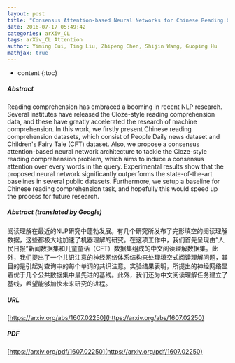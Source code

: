 ```yaml
---
layout: post
title: "Consensus Attention-based Neural Networks for Chinese Reading Comprehension"
date: 2016-07-17 05:49:42
categories: arXiv_CL
tags: arXiv_CL Attention
author: Yiming Cui, Ting Liu, Zhipeng Chen, Shijin Wang, Guoping Hu
mathjax: true
---
```


* content
{:toc}

##### Abstract
Reading comprehension has embraced a booming in recent NLP research. Several institutes have released the Cloze-style reading comprehension data, and these have greatly accelerated the research of machine comprehension. In this work, we firstly present Chinese reading comprehension datasets, which consist of People Daily news dataset and Children's Fairy Tale (CFT) dataset. Also, we propose a consensus attention-based neural network architecture to tackle the Cloze-style reading comprehension problem, which aims to induce a consensus attention over every words in the query. Experimental results show that the proposed neural network significantly outperforms the state-of-the-art baselines in several public datasets. Furthermore, we setup a baseline for Chinese reading comprehension task, and hopefully this would speed up the process for future research.

##### Abstract (translated by Google)
阅读理解在最近的NLP研究中蓬勃发展。有几个研究所发布了完形填空的阅读理解数据，这些都极大地加速了机器理解的研究。在这项工作中，我们首先呈现由“人民日报”新闻数据集和儿童童话（CFT）数据集组成的中文阅读理解数据集。此外，我们提出了一个共识注意的神经网络体系结构来处理填空式阅读理解问题，其目的是引起对查询中的每个单词的共识注意。实验结果表明，所提出的神经网络显着优于几个公共数据集中最先进的基线。此外，我们还为中文阅读理解任务建立了基线，希望能够加快未来研究的进程。

##### URL
[https://arxiv.org/abs/1607.02250](https://arxiv.org/abs/1607.02250)

##### PDF
[https://arxiv.org/pdf/1607.02250](https://arxiv.org/pdf/1607.02250)

